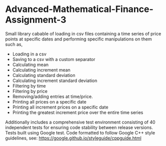 # Advanced-Mathematical-Finance-Assignment-3
Small library cabable of loading in csv files containing a time series of price points at specific dates and performing specific manipulations on them such as,

- Loading in a csv
- Saving to a csv with a custom separator
- Calculating mean
- Calculating increment mean
- Calculating standard deviation
- Calculating increment standard deviation
- Filtering by time
- Filtering by price
- Removing/adding entries at time/price.
- Printing all prices on a specific date
- Printing all increment prices on a specific date
- Printing the greatest increment price over the entire time series

Additionally includes a comprehensive test environment consisting of 40 independent tests for ensuring code stability between release versions. Tests built using Google test. Code formatted to follow Google C++ style guidelines, see: https://google.github.io/styleguide/cppguide.html
